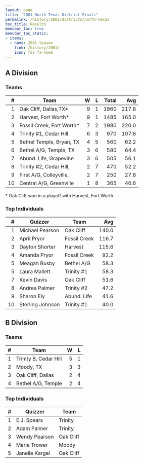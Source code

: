 ```yaml
---
layout: page
title: "2001 North Texas District Finals"
permalink: /history/2001/districts/north-texas
toc_title: Results
menubar_toc: true
menubar_toc_static:
- items:
  - name: 2001 Season
    link: /history/2001/
    icon: fas fa-home
---
```


## A Division

### Teams

|    # | Team                      |    W |    L | Total |   Avg |
| ---: | ------------------------- | ---: | ---: | ----: | ----: |
|    1 | Oak Cliff, Dallas,TX*     |    9 |    1 |  1960 | 217.8 |
|    2 | Harvest, Fort Worth*      |    9 |    1 |  1485 | 165.0 |
|    3 | Fossil Creek, Fort Worth* |    7 |    2 |  1980 | 220.0 |
|    4 | Trinity #1, Cedar Hill    |    6 |    3 |   970 | 107.8 |
|    5 | Bethel Temple, Bryan, TX  |    4 |    5 |   560 |  62.2 |
|    6 | Bethel A/G, Temple, TX    |    3 |    6 |   580 |  64.4 |
|    7 | Abund. Life, Grapevine    |    3 |    6 |   505 |  56.1 |
|    8 | Trinity #2, Cedar Hill,   |    2 |    7 |   470 |  52.2 |
|    9 | First A/G, Colleyville,   |    2 |    7 |   250 |  27.8 |
|   10 | Central A/G, Greenville   |    1 |    8 |   365 |  40.6 |

\* Oak Cliff won in a playoff with Harvest, Fort Worth.

### Top Individuals

|    # | Quizzer          | Team         |   Avg |
| ---: | ---------------- | ------------ | ----: |
|    1 | Michael Pearson  | Oak Cliff    | 140.0 |
|    2 | April Pryor      | Fossil Creek | 116.7 |
|    3 | Dayton Shorter   | Harvest      | 115.6 |
|    4 | Amanda Pryor     | Fossil Creek |  92.2 |
|    5 | Meagan Busby     | Bethel A/G   |  58.3 |
|    5 | Laura Mallett    | Trinity #1   |  58.3 |
|    7 | Kevin Davis      | Oak Cliff    |  51.6 |
|    8 | Andrea Palmer    | Trinity #2   |  47.2 |
|    9 | Sharon Ely       | Abund. Life  |  41.6 |
|   10 | Sterling Johnson | Trinity #1   |  40.0 |

## B Division

### Teams

|    # | Team                  |    W |    L |
| ---: | --------------------- | ---: | ---: |
|    1 | Trinity B, Cedar Hill |    5 |    1 |
|    2 | Moody, TX             |    3 |    3 |
|    3 | Oak Cliff, Dallas     |    2 |    4 |
|    4 | Bethel A/G, Temple    |    2 |    4 |

### Top Individuals

|    # | Quizzer        | Team      |
| ---: | -------------- | --------- |
|    1 | E.J. Spears    | Trinity   |
|    2 | Adam Palmer    | Trinity   |
|    3 | Wendy Pearson  | Oak Cliff |
|    4 | Marie Trower   | Moody     |
|    5 | Janelle Kargel | Oak Cliff |

